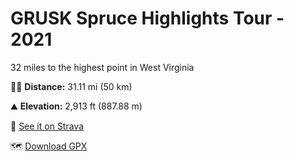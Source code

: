 # GRUSK Spruce Highlights Tour - 2021

32 miles to the highest point in West Virginia

🚵🏻 **Distance:** 31.11 mi (50 km) 

⛰ **Elevation:** 2,913 ft (887.88 m)

📍 [See it on Strava](https://www.strava.com/activities/5611707868)

🗺 [Download GPX](data/GRUSK-spruce-highlights.gpx)